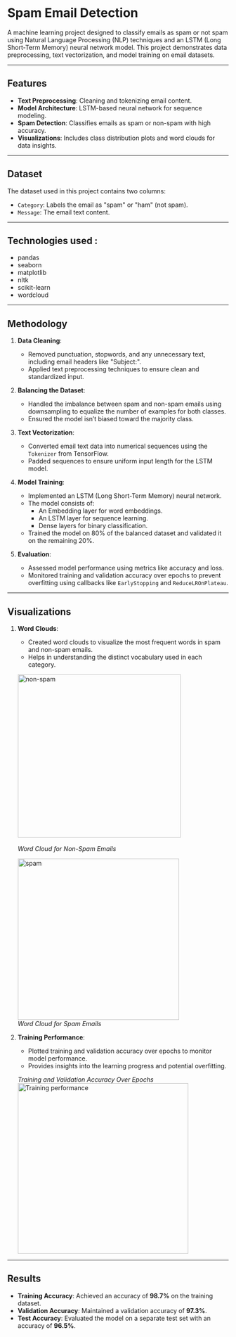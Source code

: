 # **Spam Email Detection**

A machine learning project designed to classify emails as spam or not spam using Natural Language Processing (NLP) techniques and an LSTM (Long Short-Term Memory) neural network model. This project demonstrates data preprocessing, text vectorization, and model training on email datasets.

---

## **Features**
- **Text Preprocessing**: Cleaning and tokenizing email content.
- **Model Architecture**: LSTM-based neural network for sequence modeling.
- **Spam Detection**: Classifies emails as spam or non-spam with high accuracy.
- **Visualizations**: Includes class distribution plots and word clouds for data insights.

---

## **Dataset**
The dataset used in this project contains two columns:
- `Category`: Labels the email as "spam" or "ham" (not spam).
- `Message`: The email text content.

---

## Technologies used : 
- pandas
- seaborn
- matplotlib
- nltk
- scikit-learn
- wordcloud

---

## **Methodology**
1. **Data Cleaning**:
   - Removed punctuation, stopwords, and any unnecessary text, including email headers like "Subject:".
   - Applied text preprocessing techniques to ensure clean and standardized input.

2. **Balancing the Dataset**:
   - Handled the imbalance between spam and non-spam emails using downsampling to equalize the number of examples for both classes.
   - Ensured the model isn’t biased toward the majority class.

3. **Text Vectorization**:
   - Converted email text data into numerical sequences using the `Tokenizer` from TensorFlow.
   - Padded sequences to ensure uniform input length for the LSTM model.

4. **Model Training**:
   - Implemented an LSTM (Long Short-Term Memory) neural network.
   - The model consists of:
     - An Embedding layer for word embeddings.
     - An LSTM layer for sequence learning.
     - Dense layers for binary classification.
   - Trained the model on 80% of the balanced dataset and validated it on the remaining 20%.

5. **Evaluation**:
   - Assessed model performance using metrics like accuracy and loss.
   - Monitored training and validation accuracy over epochs to prevent overfitting using callbacks like `EarlyStopping` and `ReduceLROnPlateau`.

---

## **Visualizations**
1. **Word Clouds**:
   - Created word clouds to visualize the most frequent words in spam and non-spam emails.
   - Helps in understanding the distinct vocabulary used in each category.<br>

    <img width="371" alt="non-spam" src="https://github.com/user-attachments/assets/ad884ed1-4a13-49f2-9853-26f521c571eb"><br>  
    *Word Cloud for Non-Spam Emails*  

   <img width="367" alt="spam" src="https://github.com/user-attachments/assets/c99b01bd-aa98-4320-a487-e9f2e02d8bbe"><br>
   *Word Cloud for Spam Emails*  

2. **Training Performance**:
   - Plotted training and validation accuracy over epochs to monitor model performance.
   - Provides insights into the learning progress and potential overfitting. 

   *Training and Validation Accuracy Over Epochs* <br>
   <img width="388" alt="Training performance" src="https://github.com/user-attachments/assets/2152749f-e403-431a-8804-92dc052139e1">
---

## **Results**
- **Training Accuracy**: Achieved an accuracy of **98.7%** on the training dataset.
- **Validation Accuracy**: Maintained a validation accuracy of **97.3%**.
- **Test Accuracy**: Evaluated the model on a separate test set with an accuracy of **96.5%**.
